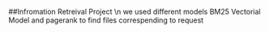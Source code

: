 ##Infromation Retreival Project \n we used different models BM25 Vectorial Model and pagerank to find files correspending to request 
